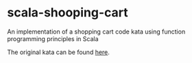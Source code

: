 # scala-shooping-cart
An implementation of a shopping cart code kata using function programming principles in Scala

The original kata can be found [here](http://codekata.com/kata/kata09-back-to-the-checkout/).
